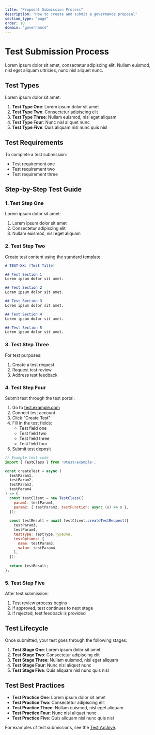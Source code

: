 ```yaml
---
title: "Proposal Submission Process"
description: "How to create and submit a governance proposal"
section_type: "page"
order: 10
domain: "governance"
---
```


# Test Submission Process

Lorem ipsum dolor sit amet, consectetur adipiscing elit. Nullam euismod, nisl eget aliquam ultricies, nunc nisl aliquet nunc.

## Test Types

Lorem ipsum dolor sit amet:

1. **Test Type One**: Lorem ipsum dolor sit amet
2. **Test Type Two**: Consectetur adipiscing elit
3. **Test Type Three**: Nullam euismod, nisl eget aliquam
4. **Test Type Four**: Nunc nisl aliquet nunc
5. **Test Type Five**: Quis aliquam nisl nunc quis nisl

## Test Requirements

To complete a test submission:

- Test requirement one
- Test requirement two
- Test requirement three

## Step-by-Step Test Guide

### 1. Test Step One

Lorem ipsum dolor sit amet:

1. Lorem ipsum dolor sit amet
2. Consectetur adipiscing elit
3. Nullam euismod, nisl eget aliquam

### 2. Test Step Two

Create test content using the standard template:

```markdown
# TEST-XX: [Test Title]

## Test Section 1
Lorem ipsum dolor sit amet.

## Test Section 2
Lorem ipsum dolor sit amet.

## Test Section 3
Lorem ipsum dolor sit amet.

## Test Section 4
Lorem ipsum dolor sit amet.

## Test Section 5
Lorem ipsum dolor sit amet.
```

### 3. Test Step Three

For test purposes:

1. Create a test request
2. Request test review
3. Address test feedback

### 4. Test Step Four

Submit test through the test portal:

1. Go to [test.example.com](https://test.example.com)
2. Connect test account
3. Click "Create Test"
4. Fill in the test fields:
   - Test field one
   - Test field two
   - Test field three
   - Test field four
5. Submit test deposit

```javascript
// Example test code
import { TestClass } from '@test/example';

const createTest = async (
  testParam1,
  testParam2,
  testParam3,
  testParam4
) => {
  const testClient = new TestClass({
    param1: testParam1,
    param2: { testParam2, testFunction: async (x) => x },
  });
  
  const testResult = await testClient.createTestRequest({
    testParam3,
    testParam4,
    testType: TestType.TypeOne,
    testOptions: {
      name: testParam3,
      value: testParam4,
    },
  });
  
  return testResult;
};
```

### 5. Test Step Five

After test submission:

1. Test review process begins
2. If approved, test continues to next stage
3. If rejected, test feedback is provided

## Test Lifecycle

Once submitted, your test goes through the following stages:

1. **Test Stage One**: Lorem ipsum dolor sit amet
2. **Test Stage Two**: Consectetur adipiscing elit
3. **Test Stage Three**: Nullam euismod, nisl eget aliquam
4. **Test Stage Four**: Nunc nisl aliquet nunc
5. **Test Stage Five**: Quis aliquam nisl nunc quis nisl

## Test Best Practices

- **Test Practice One**: Lorem ipsum dolor sit amet
- **Test Practice Two**: Consectetur adipiscing elit
- **Test Practice Three**: Nullam euismod, nisl eget aliquam
- **Test Practice Four**: Nunc nisl aliquet nunc
- **Test Practice Five**: Quis aliquam nisl nunc quis nisl

For examples of test submissions, see the [Test Archive](/test/archive). 